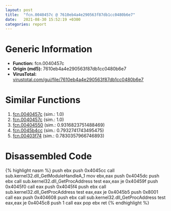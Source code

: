 ```yaml
---
layout: post
title:  "fcn.0040457c @ 7610eb4a4e290563f87db1cc0480b6e7"
date:   2021-08-30 15:52:19 +0300
categories: report
---
```


# Generic Information
- **Function:** fcn.0040457c
- **Origin (md5):** 7610eb4a4e290563f87db1cc0480b6e7
- **VirusTotal:** [virustotal.com/gui/file/7610eb4a4e290563f87db1cc0480b6e7][virustotal_ref]



# Similar Functions

1. [fcn.0040457c][similar_1_ref] (sim.: 1.0)
2. [fcn.0040457c][similar_2_ref] (sim.: 1.0)
3. [fcn.00404550][similar_3_ref] (sim.: 0.9316823751488469)
4. [fcn.0045b4cc][similar_4_ref] (sim.: 0.7932741743495475)
5. [fcn.00403f74][similar_5_ref] (sim.: 0.7830357966746893)


# Disassembled Code

{% highlight nasm %}
push ebx
push 0x4045cc
call sub.kernel32.dll_GetModuleHandleA_1
mov ebx,eax
push 0x4045dc
push ebx
call sub.kernel32.dll_GetProcAddress
test eax,eax
je 0x40459f
push 0x4045f0
call eax
push 0x4045f4
push ebx
call sub.kernel32.dll_GetProcAddress
test eax,eax
je 0x4045b5
push 0x8001
call eax
push 0x404608
push ebx
call sub.kernel32.dll_GetProcAddress
test eax,eax
je 0x4045c8
push 1
call eax
pop ebx
ret 
{% endhighlight %}


[similar_1_ref]: /report/fcn.0040457c@e4a72fe437dbc99d650504e450f93aae
[similar_2_ref]: /report/fcn.0040457c@e9398015e0cb217dd733ec66460ced7d
[similar_3_ref]: /report/fcn.00404550@e1cfd2251920da7635928443c90c6b4d
[similar_4_ref]: /report/fcn.0045b4cc@27f3ad32e2eddc62e5434f19748fa0be
[similar_5_ref]: /report/fcn.00403f74@cbc200f66cbffbddf5df52f7c0da283a
[virustotal_ref]: https://www.virustotal.com/gui/file/7610eb4a4e290563f87db1cc0480b6e7